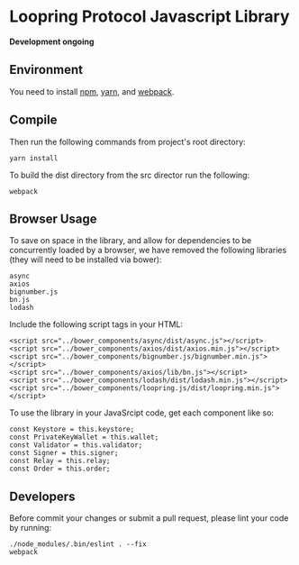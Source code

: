 # Loopring Protocol Javascript Library

**Development ongoing**

## Environment

You need to install [npm](https://www.npmjs.com/get-npm), [yarn](https://yarnpkg.com/lang/en/docs/cli/install/), and [webpack](https://github.com/webpack/webpack).

## Compile

Then run the following commands from project's root directory:
 
```
yarn install
```

To build the dist directory from the src director run the following:

```
webpack
```

## Browser Usage

To save on space in the library, and allow for dependencies to be concurrently loaded by a browser, we have removed the following libraries (they will need to be installed via bower):

```
async
axios
bignumber.js
bn.js
lodash
```

Include the following script tags in your HTML:

```
<script src="../bower_components/async/dist/async.js"></script>
<script src="../bower_components/axios/dist/axios.min.js"></script>
<script src="../bower_components/bignumber.js/bignumber.min.js"></script>
<script src="../bower_components/axios/lib/bn.js"></script>
<script src="../bower_components/lodash/dist/lodash.min.js"></script>
<script src="../bower_components/loopring.js/dist/loopring.min.js"></script>
```

To use the library in your JavaSrcipt code, get each component like so:

```
const Keystore = this.keystore;
const PrivateKeyWallet = this.wallet;
const Validator = this.validator;
const Signer = this.signer;
const Relay = this.relay;
const Order = this.order;
```

## Developers

Before commit your changes or submit a pull request, please lint your code by running:

```
./node_modules/.bin/eslint . --fix
webpack
```
